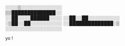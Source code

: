 ░░░░▒░░░░░░░░░░░░░<br/>
▒▒██████████████░░<br/>
░░██░░░░██████░░░░
░░██░░██░░░░░░░░░░
░▒██░░██░░░░░░░░░░
░░██████████████░▒
░░░░░░░░░░░░░░░░░░

yo !
